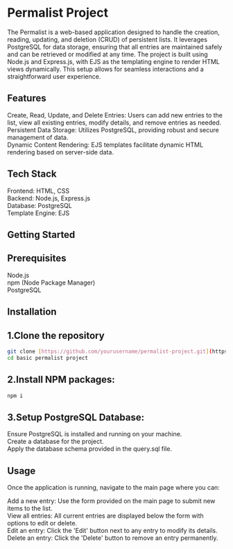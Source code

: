 # Permalist Project

The Permalist is a web-based application designed to handle the creation, reading, updating, and deletion (CRUD) of persistent lists. It leverages PostgreSQL for data storage, ensuring that all entries are maintained safely and can be retrieved or modified at any time. The project is built using Node.js and Express.js, with EJS as the templating engine to render HTML views dynamically. This setup allows for seamless interactions and a straightforward user experience.

## Features
Create, Read, Update, and Delete Entries: Users can add new entries to the list, view all existing entries, modify details, and remove entries as needed.  
Persistent Data Storage: Utilizes PostgreSQL, providing robust and secure management of data.  
Dynamic Content Rendering: EJS templates facilitate dynamic HTML rendering based on server-side data. 

## Tech Stack
Frontend: HTML, CSS  
Backend: Node.js, Express.js   
Database: PostgreSQL  
Template Engine: EJS  

## Getting Started
## Prerequisites
Node.js  
npm (Node Package Manager)  
PostgreSQL  


## Installation

## 1.Clone the repository
```bash
git clone [https://github.com/yourusername/permalist-project.git](https://github.com/Vishnu2116/MERN-Stack-Project-Collection.git)   
cd basic permalist project
```

## 2.Install NPM packages:
```bash
npm i
```

## 3.Setup PostgreSQL Database:
Ensure PostgreSQL is installed and running on your machine.  
Create a database for the project.  
Apply the database schema provided in the query.sql file.  

## Usage  

Once the application is running, navigate to the main page where you can:  

Add a new entry: Use the form provided on the main page to submit new items to the list.  
View all entries: All current entries are displayed below the form with options to edit or delete.  
Edit an entry: Click the 'Edit' button next to any entry to modify its details.  
Delete an entry: Click the 'Delete' button to remove an entry permanently.  

